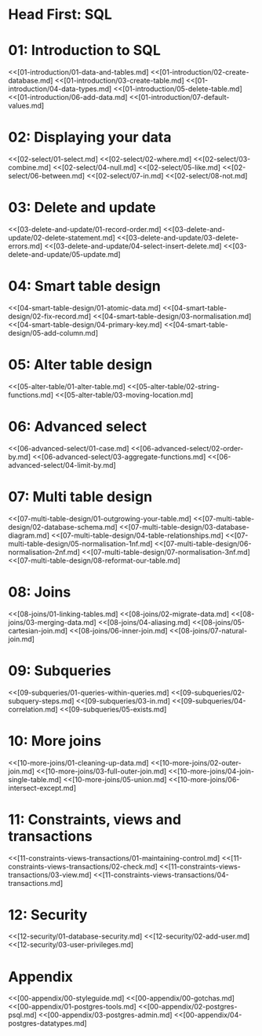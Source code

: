 # Head First: SQL

# 01: Introduction to SQL
<<[01-introduction/01-data-and-tables.md]
<<[01-introduction/02-create-database.md]
<<[01-introduction/03-create-table.md]
<<[01-introduction/04-data-types.md]
<<[01-introduction/05-delete-table.md]
<<[01-introduction/06-add-data.md]
<<[01-introduction/07-default-values.md]


# 02: Displaying your data
<<[02-select/01-select.md]
<<[02-select/02-where.md]
<<[02-select/03-combine.md]
<<[02-select/04-null.md]
<<[02-select/05-like.md]
<<[02-select/06-between.md]
<<[02-select/07-in.md]
<<[02-select/08-not.md]


# 03: Delete and update
<<[03-delete-and-update/01-record-order.md]
<<[03-delete-and-update/02-delete-statement.md]
<<[03-delete-and-update/03-delete-errors.md]
<<[03-delete-and-update/04-select-insert-delete.md]
<<[03-delete-and-update/05-update.md]


# 04: Smart table design
<<[04-smart-table-design/01-atomic-data.md]
<<[04-smart-table-design/02-fix-record.md]
<<[04-smart-table-design/03-normalisation.md]
<<[04-smart-table-design/04-primary-key.md]
<<[04-smart-table-design/05-add-column.md]


# 05: Alter table design
<<[05-alter-table/01-alter-table.md]
<<[05-alter-table/02-string-functions.md]
<<[05-alter-table/03-moving-location.md]


# 06: Advanced select
<<[06-advanced-select/01-case.md]
<<[06-advanced-select/02-order-by.md]
<<[06-advanced-select/03-aggregate-functions.md]
<<[06-advanced-select/04-limit-by.md]


# 07: Multi table design
<<[07-multi-table-design/01-outgrowing-your-table.md]
<<[07-multi-table-design/02-database-schema.md]
<<[07-multi-table-design/03-database-diagram.md]
<<[07-multi-table-design/04-table-relationships.md]
<<[07-multi-table-design/05-normalisation-1nf.md]
<<[07-multi-table-design/06-normalisation-2nf.md]
<<[07-multi-table-design/07-normalisation-3nf.md]
<<[07-multi-table-design/08-reformat-our-table.md]


# 08: Joins
<<[08-joins/01-linking-tables.md]
<<[08-joins/02-migrate-data.md]
<<[08-joins/03-merging-data.md]
<<[08-joins/04-aliasing.md]
<<[08-joins/05-cartesian-join.md]
<<[08-joins/06-inner-join.md]
<<[08-joins/07-natural-join.md]


# 09: Subqueries
<<[09-subqueries/01-queries-within-queries.md]
<<[09-subqueries/02-subquery-steps.md]
<<[09-subqueries/03-in.md]
<<[09-subqueries/04-correlation.md]
<<[09-subqueries/05-exists.md]


# 10: More joins
<<[10-more-joins/01-cleaning-up-data.md]
<<[10-more-joins/02-outer-join.md]
<<[10-more-joins/03-full-outer-join.md]
<<[10-more-joins/04-join-single-table.md]
<<[10-more-joins/05-union.md]
<<[10-more-joins/06-intersect-except.md]


# 11: Constraints, views and transactions
<<[11-constraints-views-transactions/01-maintaining-control.md]
<<[11-constraints-views-transactions/02-check.md]
<<[11-constraints-views-transactions/03-view.md]
<<[11-constraints-views-transactions/04-transactions.md]


# 12: Security
<<[12-security/01-database-security.md]
<<[12-security/02-add-user.md]
<<[12-security/03-user-privileges.md]



# Appendix
<!-- <<[00-appendix/00-todo.md] -->
<<[00-appendix/00-styleguide.md]
<<[00-appendix/00-gotchas.md]
<<[00-appendix/01-postgres-tools.md]
<<[00-appendix/02-postgres-psql.md]
<<[00-appendix/03-postgres-admin.md]
<<[00-appendix/04-postgres-datatypes.md]

